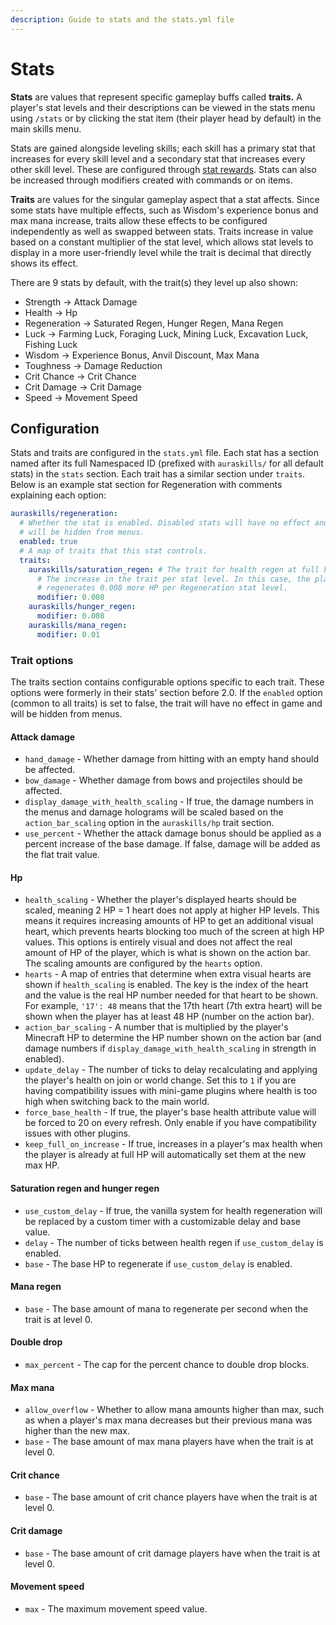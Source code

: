 ```yaml
---
description: Guide to stats and the stats.yml file
---
```


# Stats

**Stats** are values that represent specific gameplay buffs called **traits.** A player's stat levels and their descriptions can be viewed in the stats menu using `/stats` or by clicking the stat item (their player head by default) in the main skills menu.

Stats are gained alongside leveling skills; each skill has a primary stat that increases for every skill level and a secondary stat that increases every other skill level. These are configured through [stat rewards](../rewards.md#stat-rewards-stat). Stats can also be increased through modifiers created with commands or on items.

**Traits** are values for the singular gameplay aspect that a stat affects. Since some stats have multiple effects, such as Wisdom's experience bonus and max mana increase, traits allow these effects to be configured independently as well as swapped between stats. Traits increase in value based on a constant multiplier of the stat level, which allows stat levels to display in a more user-friendly level while the trait is decimal that directly shows its effect.

There are 9 stats by default, with the trait(s) they level up also shown:

* Strength -> Attack Damage
* Health -> Hp
* Regeneration -> Saturated Regen, Hunger Regen, Mana Regen
* Luck -> Farming Luck, Foraging Luck, Mining Luck, Excavation Luck, Fishing Luck
* Wisdom -> Experience Bonus, Anvil Discount, Max Mana
* Toughness -> Damage Reduction
* Crit Chance -> Crit Chance
* Crit Damage -> Crit Damage
* Speed -> Movement Speed

## Configuration

Stats and traits are configured in the `stats.yml` file. Each stat has a section named after its full Namespaced ID (prefixed with `auraskills/` for all default stats) in the `stats` section. Each trait has a similar section under `traits`. Below is an example stat section for Regeneration with comments explaining each option:

```yaml
auraskills/regeneration:
  # Whether the stat is enabled. Disabled stats will have no effect and
  # will be hidden from menus.
  enabled: true
  # A map of traits that this stat controls.
  traits:
    auraskills/saturation_regen: # The trait for health regen at full hunger
      # The increase in the trait per stat level. In this case, the player 
      # regenerates 0.008 more HP per Regeneration stat level.
      modifier: 0.008 
    auraskills/hunger_regen:
      modifier: 0.008
    auraskills/mana_regen:
      modifier: 0.01
```

### Trait options

The traits section contains configurable options specific to each trait. These options were formerly in their stats' section before 2.0. If the `enabled` option (common to all traits) is set to false, the trait will have no effect in game and will be hidden from menus.

#### Attack damage

* `hand_damage` - Whether damage from hitting with an empty hand should be affected.
* `bow_damage` - Whether damage from bows and projectiles should be affected.
* `display_damage_with_health_scaling` - If true, the damage numbers in the menus and damage holograms will be scaled based on the `action_bar_scaling` option in the `auraskills/hp` trait section.
* `use_percent` - Whether the attack damage bonus should be applied as a percent increase of the base damage. If false, damage will be added as the flat trait value.

#### Hp

* `health_scaling` - Whether the player's displayed hearts should be scaled, meaning 2 HP = 1 heart does not apply at higher HP levels. This means it requires increasing amounts of HP to get an additional visual heart, which prevents hearts blocking too much of the screen at high HP values. This options is entirely visual and does not affect the real amount of HP of the player, which is what is shown on the action bar. The scaling amounts are configured by the `hearts` option.
* `hearts` - A map of entries that determine when extra visual hearts are shown if `health_scaling` is enabled. The key is the index of the heart and the value is the real HP number needed for that heart to be shown. For example, `'17': 48` means that the 17th heart (7th extra heart) will be shown when the player has at least 48 HP (number on the action bar).
* `action_bar_scaling` - A number that is multiplied by the player's Minecraft HP to determine the HP number shown on the action bar (and damage numbers if `display_damage_with_health_scaling` in strength in enabled).
* `update_delay` - The number of ticks to delay recalculating and applying the player's health on join or world change. Set this to `1` if you are having compatibility issues with mini-game plugins where health is too high when switching back to the main world.
* `force_base_health` - If true, the player's base health attribute value will be forced to 20 on every refresh. Only enable if you have compatibility issues with other plugins.
* `keep_full_on_increase` - If true, increases in a player's max health when the player is already at full HP will automatically set them at the new max HP.

#### Saturation regen and hunger regen

* `use_custom_delay` - If true, the vanilla system for health regeneration will be replaced by a custom timer with a customizable delay and base value.
* `delay` - The number of ticks between health regen if `use_custom_delay` is enabled.
* `base` - The base HP to regenerate if `use_custom_delay` is enabled.

#### Mana regen

* `base` - The base amount of mana to regenerate per second when the trait is at level 0.

#### Double drop

* `max_percent` - The cap for the percent chance to double drop blocks.

#### Max mana

* `allow_overflow` - Whether to allow mana amounts higher than max, such as when a player's max mana decreases but their previous mana was higher than the new max.
* `base` - The base amount of max mana players have when the trait is at level 0.

#### Crit chance

* `base` - The base amount of crit chance players have when the trait is at level 0.

#### Crit damage

* `base` - The base amount of crit damage players have when the trait is at level 0.

#### Movement speed

* `max` - The maximum movement speed value.

